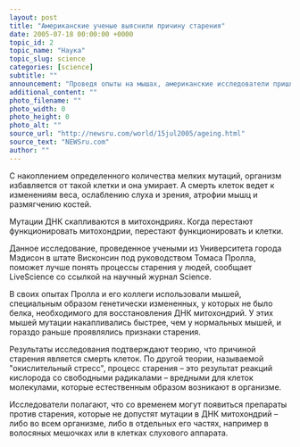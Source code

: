 ```yaml
---
layout: post
title: "Американские ученые выяснили причину старения"
date: 2005-07-18 00:00:00 +0000
topic_id: 2
topic_name: "Наука"
topic_slug: science
categories: [science]
subtitle: ""
announcement: "Проведя опыты на мышах, американские исследователи пришли к выводу, что причиной старения клеток является накопление мутаций ДНК."
additional_content: ""
photo_filename: ""
photo_width: 0
photo_height: 0
photo_alt: ""
source_url: "http://newsru.com/world/15jul2005/ageing.html"
source_text: "NEWSru.com"
author: ""
---
```

С накоплением определенного количества мелких мутаций, организм избавляется от такой клетки и она умирает. А смерть клеток ведет к изменениям веса, ослаблению слуха и зрения, атрофии мышц и размягчению костей.

Мутации ДНК скапливаются в митохондриях. Когда перестают функционировать митохондрии, перестают функционировать и клетки.

Данное исследование, проведенное учеными из Университета города Мэдисон в штате Висконсин под руководством Томаса Пролла, поможет лучше понять процессы старения у людей, сообщает LiveScience со ссылкой на научный журнал Science.

В своих опытах Пролла и его коллеги использовали мышей, специальным образом генетически измененных, у которых не было белка, необходимого для восстановления ДНК митохондрий. У этих мышей мутации накапливались быстрее, чем у нормальных мышей, и гораздо раньше проявлялись признаки старения.

Результаты исследования подтверждают теорию, что причиной старения является смерть клеток. По другой теории, называемой "окислительный стресс", процесс старения – это результат реакций кислорода со свободными радикалами – вредными для клеток молекулами, которые естественным образом возникают в организме.

Исследователи полагают, что со временем могут появиться препараты против старения, которые не допустят мутации в ДНК митохондрий – либо во всем организме, либо в отдельных его частях, например в волосяных мешочках или в клетках слухового аппарата.
